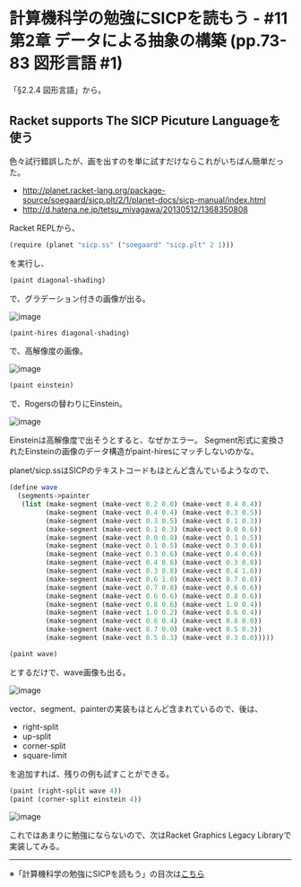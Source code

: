計算機科学の勉強にSICPを読もう - #11 第2章 データによる抽象の構築 (pp.73-83 図形言語 #1)
======================================

「§2.2.4 図形言語」から。


Racket supports The SICP Picuture Languageを使う
--------------------------------

色々試行錯誤したが、画を出すのを単に試すだけならこれがいちばん簡単だった。


- http://planet.racket-lang.org/package-source/soegaard/sicp.plt/2/1/planet-docs/sicp-manual/index.html
- http://d.hatena.ne.jp/tetsu_miyagawa/20130512/1368350808

Racket REPLから、

```scheme
(require (planet "sicp.ss" ("soegaard" "sicp.plt" 2 1)))
```

を実行し、

```scheme
(paint diagonal-shading)
```

で、グラデーション付きの画像が出る。

![image](https://farm4.staticflickr.com/3877/14430621427_e25cf20bc9_o_d.png)

```scheme
(paint-hires diagonal-shading)
```

で、高解像度の画像。

![image](https://farm4.staticflickr.com/3894/14616483872_bdc0eaca3c_o_d.png)

```scheme
(paint einstein)
```

で、Rogersの替わりにEinstein。

![image](https://farm4.staticflickr.com/3879/14636957563_5fb8683750_o_d.png)

Einsteinは高解像度で出そうとすると、なぜかエラー。
Segment形式に変換されたEinsteinの画像のデータ構造がpaint-hiresにマッチしないのかな。


planet/sicp.ssはSICPのテキストコードもほとんど含んでいるようなので、

```scheme
(define wave
  (segments->painter
   (list (make-segment (make-vect 0.2 0.0) (make-vect 0.4 0.4))
         (make-segment (make-vect 0.4 0.4) (make-vect 0.3 0.5))
         (make-segment (make-vect 0.3 0.5) (make-vect 0.1 0.3))
         (make-segment (make-vect 0.1 0.3) (make-vect 0.0 0.6))
         (make-segment (make-vect 0.0 0.8) (make-vect 0.1 0.5))
         (make-segment (make-vect 0.1 0.5) (make-vect 0.3 0.6))
         (make-segment (make-vect 0.3 0.6) (make-vect 0.4 0.6))
         (make-segment (make-vect 0.4 0.6) (make-vect 0.3 0.8))
         (make-segment (make-vect 0.3 0.8) (make-vect 0.4 1.0))
         (make-segment (make-vect 0.6 1.0) (make-vect 0.7 0.8))
         (make-segment (make-vect 0.7 0.8) (make-vect 0.6 0.6))
         (make-segment (make-vect 0.6 0.6) (make-vect 0.8 0.6))
         (make-segment (make-vect 0.8 0.6) (make-vect 1.0 0.4))
         (make-segment (make-vect 1.0 0.2) (make-vect 0.6 0.4))
         (make-segment (make-vect 0.6 0.4) (make-vect 0.8 0.0))
         (make-segment (make-vect 0.7 0.0) (make-vect 0.5 0.3))
         (make-segment (make-vect 0.5 0.3) (make-vect 0.3 0.0)))))

(paint wave)
```

とするだけで、wave画像も出る。

![image](https://farm6.staticflickr.com/5482/14430352530_69f6220356_o_d.png)


vector、segment、painterの実装もほとんど含まれているので、後は、

- right-split
- up-split
- corner-split
- square-limit

を追加すれば、残りの例も試すことができる。

```scheme
(paint (right-split wave 4))
(paint (corner-split einstein 4))
```

![image](https://farm4.staticflickr.com/3874/14430621577_0b93a8e7cb_o_d.png)


これではあまりに勉強にならないので、次はRacket Graphics Legacy Libraryで実装してみる。

--------------------------------

※「計算機科学の勉強にSICPを読もう」の目次は[こちら](/entry/2014/05/25/000000)
